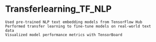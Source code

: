 # Transferlearning_TF_NLP
    Used pre-trained NLP text embedding models from TensorFlow Hub
    Performed transfer learning to fine-tune models on real-world text data
    Visualized model performance metrics with TensorBoard
